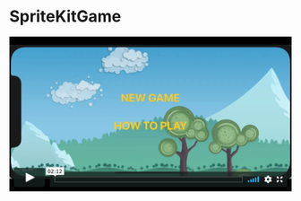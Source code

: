 # SpriteKitGame

[![SpriteKitGame 2 levels](https://github.com/Veronika-Kot/SpritrKitGame/blob/master/screenshotThumb.png)](https://vimeo.com/444100745 "SpriteKitGame 2 levels - Click to Watch!")
